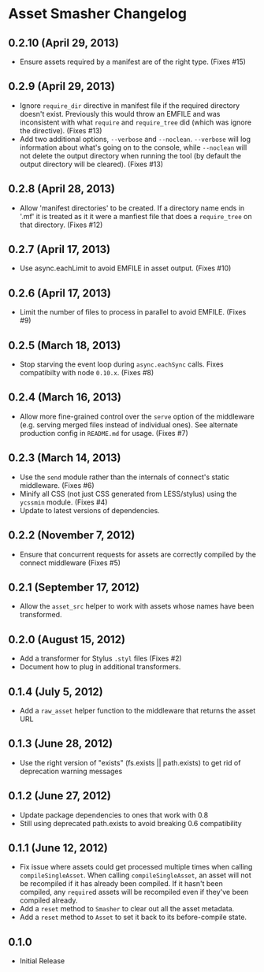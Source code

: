 # Asset Smasher Changelog

## 0.2.10 (April 29, 2013)

- Ensure assets required by a manifest are of the right type. (Fixes #15)

## 0.2.9 (April 29, 2013)

- Ignore `require_dir` directive in manifest file if the required directory doesn't exist. Previously this would throw an EMFILE and was inconsistent with what `require` and `require_tree` did (which was ignore the directive). (Fixes #13)
- Add two additional options, `--verbose` and `--noclean`. `--verbose` will log information about what's going on to the console, while `--noclean` will not delete the output directory when running the tool (by default the output directory will be cleared). (Fixes #13)

## 0.2.8 (April 28, 2013)

- Allow 'manifest directories' to be created. If a directory name ends in '.mf' it is treated as it it were a manfiest file that does a `require_tree` on that directory. (Fixes #12)

## 0.2.7 (April 17, 2013)

- Use async.eachLimit to avoid EMFILE in asset output. (Fixes #10)

## 0.2.6 (April 17, 2013)

- Limit the number of files to process in parallel to avoid EMFILE. (Fixes #9)

## 0.2.5 (March 18, 2013)

- Stop starving the event loop during `async.eachSync` calls. Fixes compatibilty with node `0.10.x`. (Fixes #8)

## 0.2.4 (March 16, 2013)

- Allow more fine-grained control over the `serve` option of the middleware (e.g. serving merged files instead of individual ones). See alternate production config in `README.md` for usage. (Fixes #7)

## 0.2.3 (March 14, 2013)

- Use the `send` module rather than the internals of connect's static middleware. (Fixes #6)
- Minify all CSS (not just CSS generated from LESS/stylus) using the `ycssmin` module. (Fixes #4)
- Update to latest versions of dependencies.

## 0.2.2 (November 7, 2012)

- Ensure that concurrent requests for assets are correctly compiled by the connect middleware (Fixes #5)

## 0.2.1 (September 17, 2012)

- Allow the `asset_src` helper to work with assets whose names have been transformed.

## 0.2.0 (August 15, 2012)

- Add a transformer for Stylus `.styl` files (Fixes #2)
- Document how to plug in additional transformers.

## 0.1.4 (July 5, 2012)

- Add a `raw_asset` helper function to the middleware that returns the asset URL

## 0.1.3 (June 28, 2012)

- Use the right version of "exists" (fs.exists || path.exists) to get rid of deprecation warning messages

## 0.1.2 (June 27, 2012)

- Update package dependencies to ones that work with 0.8
- Still using deprecated path.exists to avoid breaking 0.6 compatibility

## 0.1.1 (June 12, 2012)

- Fix issue where assets could get processed multiple times when calling `compileSingleAsset`.  When calling `compileSingleAsset`, an asset will not be recompiled if it has already been compiled.  If it hasn't been compiled, any `require`d assets will be recompiled even if they've been compiled already.
- Add a `reset` method to `Smasher` to clear out all the asset metadata.
- Add a `reset` method to `Asset` to set it back to its before-compile state.

## 0.1.0

- Initial Release
